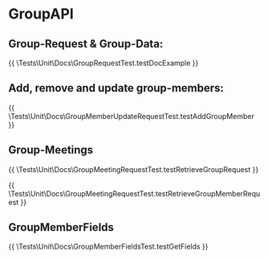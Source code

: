 # GroupAPI

## Group-Request & Group-Data:

{{ \Tests\Unit\Docs\GroupRequestTest.testDocExample }}

## Add, remove and update group-members:

{{ \Tests\Unit\Docs\GroupMemberUpdateRequestTest.testAddGroupMember }}

## Group-Meetings

{{ \Tests\Unit\Docs\GroupMeetingRequestTest.testRetrieveGroupRequest }}

{{ \Tests\Unit\Docs\GroupMeetingRequestTest.testRetrieveGroupMemberRequest }}

## GroupMemberFields

{{ \Tests\Unit\Docs\GroupMemberFieldsTest.testGetFields }}